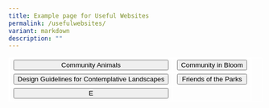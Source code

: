 ```yaml
---
title: Example page for Useful Websites
permalink: /usefulwebsites/
variant: markdown
description: ""
---
```

<style>
.button {
  border: none;
  color: white;
  padding: 16px 32px;
  text-align: center;
  text-decoration: none;
  display: inline-block;
  font-size: 16px;
  margin: 4px 2px;
  transition-duration: 0.4s;
  cursor: pointer;
}
.button1 {
  background-color: white; 
  color: black; 
  border: 2px solid #215732;
}
.button1:hover {
  background-color: #215732;
  color: white;
}
.button2 {
  background-color: white; 
  color: black; 
  border: 2px solid #215732;
}
.button2:hover {
  background-color: #215732;
  color: white;
}
.button3 {
  background-color: white; 
  color: black; 
  border: 2px solid #215732;
}
.button3:hover {
  background-color: #215732;
  color: white;
}	
.buttons { 
  table-layout: fixed;
  border: 1px solid white;
	border-collapse: collapse; 
}
.buttons button { 
  width: 100%;
}
</style>
<style>
	table, th, td {
  border: 1px solid white;
  border-collapse: collapse;
}	
</style>

<table class="buttons">
 <tbody><tr>
	 <td><button type="button1">Community Animals</button></td>
    <td><button type="button2">Community in Bloom</button></td>
	</tr>
	<tr>		
		<td><button type="button3">Design Guidelines for Contemplative Landscapes</button></td>
		<td><button type="button4">Friends of the Parks</button></td>
  </tr>
	<tr>
		<td><button type="button5">E</button></td>
		<td></td>
</tr></tbody></table>

